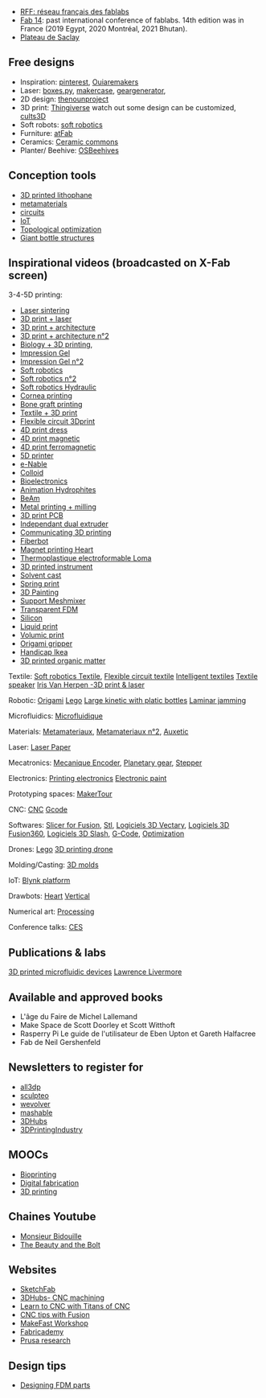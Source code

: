 * [RFF: réseau français des fablabs](http://www.fablab.fr/)
* [Fab 14](http://fab14.org): past international conference of fablabs. 14th edition was in France (2019 Egypt, 2020 Montréal, 2021 Bhutan). 
* [Plateau de Saclay](https://www.pluginlabs-universiteparissaclay.fr/fr/results/keywords/FabLab)

## Free designs
* Inspiration: [pinterest](https://www.pinterest.fr/), [Ouiaremakers](https://ouiaremakers.com/)
* Laser: [boxes.py](https://www.festi.info/boxes.py/), [makercase](http://www.makercase.com/), [geargenerator](http://www.geargenerator.com), 
* 2D design: [thenounproject](https://thenounproject.com/)
* 3D print: [Thingiverse](https://www.thingiverse.com/) watch out some design can be customized, [cults3D](https://cults3d.com/fr)
* Soft robots: [soft robotics](https://softroboticstoolkit.com/)
* Furniture: [atFab](http://atfab.co/)
* Ceramics: [Ceramic commons](http://ceramiccommons.com/downloads/)
* Planter/ Beehive: [OSBeehives](https://www.osbeehives.com/collections/source-files)

## Conception tools
* [3D printed lithophane](http://3dp.rocks/lithophane/)
* [metamaterials](http://johannes.frohnhofen.com/metamaterial-mechanisms/)
* [circuits](https://www.circuito.io/)
* [IoT](https://www.blynk.cc/)
* [Topological optimization](http://www.topopt.mek.dtu.dk/apps-and-software)
* [Giant bottle structures](https://hpi.de/baudisch/projects/trussfab.html)

## Inspirational videos (broadcasted on X-Fab screen)

3-4-5D printing:
* [Laser sintering](https://www.youtube.com/watch?v=rEfdO4p4SFc)
* [3D print + laser](https://www.youtube.com/watch?v=SEaht2tQ8P8&t=2s)
* [3D print + architecture](https://www.youtube.com/watch?v=PXImY6z1cKY)
* [3D print + architecture n°2](https://www.youtube.com/watch?v=4VUoG67cRt8)
* [Biology + 3D printing](https://www.youtube.com/watch?v=MfoSq_-v0k4),
* [Impression Gel](https://www.youtube.com/watch?time_continue=46&v=BhsRnLf9iNU)
* [Impression Gel n°2](https://www.youtube.com/watch?v=Bcfwb4eukKE)
* [Soft robotics](https://www.youtube.com/watch?v=DfHehxz_-Hc)
* [Soft robotics n°2](https://www.youtube.com/watch?v=Ex5g9Suyt_k)
* [Soft robotics Hydraulic](https://www.youtube.com/watch?v=Ij_Od6cM0so)
* [Cornea printing](https://www.youtube.com/watch?v=7xoRe2OFNnI)
* [Bone graft printing](https://www.youtube.com/watch?v=6PS2CgmByNs)
* [Textile + 3D print](https://www.youtube.com/watch?v=gPFXciGoarI)
* [Flexible circuit 3Dprint](https://www.youtube.com/watch?v=oShku31xpWk&t=77s)
* [4D print dress](https://www.youtube.com/watch?v=wdRswasftfI)
* [4D print magnetic](https://www.youtube.com/watch?v=MUt1YKtn6kM)
* [4D print ferromagnetic](https://www.facebook.com/nature/videos/10155899514573167/)
* [5D printer](https://www.youtube.com/watch?v=5z2dk0H5mZU&t=38s)
* [e-Nable](https://www.youtube.com/watch?v=Cl8ijPGEKO8)
* [Colloid](https://www.youtube.com/watch?v=HDazwyV2zPg&feature=youtu.be)
* [Bioelectronics](https://www.youtube.com/watch?v=U2_zhpXZkS0&feature=youtu.be)
* [Animation Hydrophites](https://www.youtube.com/watch?v=e008jxkAQ-4)
* [BeAm](https://www.youtube.com/watch?v=Pjqysyy1ySs)
* [Metal printing + milling](https://www.youtube.com/watch?v=ALYMW7HrUtA)
* [3D print PCB](https://www.youtube.com/watch?time_continue=59&v=PeW1nURJ5ww)
* [Independant dual extruder](https://youtu.be/Uo9wGzFq-uI)
* [Communicating 3D printing](https://youtu.be/I0xJk6xjfd8)
* [Fiberbot](https://www.youtube.com/watch?v=5Tubow3M-jM)
* [Magnet printing Heart](https://www.youtube.com/watch?v=Fy_xBKXITI4)
* [Thermoplastique electroformable Loma](https://www.youtube.com/watch?v=cApimMVc2BY)
* [3D printed instrument](https://www.youtube.com/watch?time_continue=63&v=xcLR6xwYpkA)
* [Solvent cast](https://www.youtube.com/watch?time_continue=39&v=z036i7xZPcg)
* [Spring print](https://www.youtube.com/watch?time_continue=55&v=kWE8AzJY8qc)
* [3D Painting](https://www.youtube.com/watch?time_continue=37&v=yZ9ApVHx7Ow)
* [Support Meshmixer](https://www.youtube.com/watch?v=OXFKVmMwXCQ)
* [Transparent FDM](https://www.youtube.com/watch?time_continue=1&v=7LpQwnupQPU)
* [Silicon](https://www.youtube.com/watch?time_continue=46&v=JIYb69iDeCI)
* [Liquid print](https://www.youtube.com/watch?v=FG_l1oacWoQ)
* [Volumic print](https://www.youtube.com/watch?v=jcwYFBeetH0)
* [Origami gripper](https://www.youtube.com/watch?v=byqGFH6AZuk)
* [Handicap Ikea](https://www.youtube.com/watch?v=a0PA_VpLlDw)
* [3D printed organic matter](https://www.youtube.com/watch?v=14flotuAzfY)

Textile:
[Soft robotics Textile](https://www.youtube.com/watch?v=eIvNHl48qLA),
[Flexible circuit textile](https://www.youtube.com/watch?v=oShku31xpWk)
[Intelligent textiles](https://www.youtube.com/watch?v=3FctBCRhZQw)
[Textile speaker](https://vimeo.com/205792057)
[Iris Van Herpen -3D print & laser](https://www.youtube.com/watch?time_continue=146&v=LOtV7pc4U1E)

Robotic:
[Origami](https://www.youtube.com/watch?v=ZVYz7g-qLjs)
[Lego](https://www.youtube.com/watch?v=z7-4g-XWHM4)
[Large kinetic with platic bottles](https://www.youtube.com/watch?time_continue=207&v=uqOLVrR7FTo)
[Laminar jamming](https://www.youtube.com/watch?v=I6HZAHoPwqc)

Microfluidics:
[Microfluidique](https://www.youtube.com/watch?v=yiNS25kxQIE)

Materials:
[Metamateriaux](https://www.youtube.com/watch?v=lsTiWYSfPck),
[Metamateriaux n°2](https://www.youtube.com/watch?v=5wpRszZZhYQ),
[Auxetic](https://www.youtube.com/watch?v=ekJrBgti7zw)

Laser:
[Laser Paper](https://www.youtube.com/watch?v=ECL1kO6Cs2o)

Mecatronics:
[Mecanique Encoder](https://www.youtube.com/watch?v=CHE1imH9tdg),
[Planetary gear](https://www.youtube.com/watch?v=6X7TfOdVzpk&t=477s),
[Stepper](https://www.youtube.com/watch?v=eyqwLiowZiU)

Electronics:
[Printing electronics](https://www.youtube.com/watch?v=2qg5BXH1mPs&t=127s)
[Electronic paint](https://www.youtube.com/watch?v=dKFRweXei90)

Prototyping spaces:
[MakerTour](https://www.youtube.com/watch?v=qO07sLk-en4)

CNC:
[CNC](https://www.youtube.com/watch?v=Xo0CiJjTGJE&t=36s)
[Gcode](https://all3dp.com/g-code-tutorial-3d-printer-gcode-commands/?omhide=true&utm_source=Newsletter&utm_campaign=7f59cde5ee-Newsletter&utm_medium=email&utm_term=0_9dffeeddae-7f59cde5ee-400535557)

Softwares:
[Slicer for Fusion](https://www.youtube.com/watch?v=jIlvMttdtbw),
[Stl](https://www.youtube.com/watch?v=1IIYZloCPSA),
[Logiciels 3D Vectary](https://www.youtube.com/watch?v=pdpk9PToZ-U),
[Logiciels 3D Fusion360](https://www.youtube.com/watch?v=beebJ6fgVPo), 
[Logiciels 3D Slash](https://www.youtube.com/watch?v=7DUVoW7siYg),
[G-Code](https://www.youtube.com/watch?v=r5bimWKeMbY&t=21s),
[Optimization](https://www.youtube.com/watch?v=Yl2yluS7-_c)

Drones:
[Lego](https://youtu.be/_fZRF9fvoOk)
[3D printing drone](https://video.dailymail.co.uk/video/1418450360/2014/05/1418450360_3547102603001_Prinitng-helicopter.mp4)

Molding/Casting:
[3D molds](https://www.youtube.com/watch?time_continue=184&v=7M2TbQnRLNg)

IoT:
[Blynk platform](https://www.youtube.com/watch?v=hipyrhJIgGk)

Drawbots:
[Heart](https://www.youtube.com/watch?v=tDk_mtMQXWQ)
[Vertical](https://www.youtube.com/watch?v=gOfilYT365M)

Numerical art:
[Processing](https://www.youtube.com/watch?v=IR63rgMqClE)

Conference talks:
[CES](http://live.ces.tech/)

## Publications & labs

[3D printed microfluidic devices](https://ieeexplore.ieee.org/document/8492355?tp=&arnumber=8492355&filter%3DissueId%20EQ%20%228552520%22=)
[Lawrence Livermore](https://manufacturing.llnl.gov/additive-manufacturing/designer-engineered-materials)

## Available and approved books

* L'âge du Faire de Michel Lallemand 
* Make Space de Scott Doorley et Scott Witthoft
* Rasperry Pi Le guide de l'utilisateur de Eben Upton et Gareth Halfacree
* Fab de Neil Gershenfeld


## Newsletters to register for

* [all3dp](https://all3dp.us9.list-manage.com/subscribe?u=f9a114a84ecd17b3bfdcf916e&id=9dffeeddae)
* [sculpteo](https://www.sculpteo.com/en/newsletter_subscribe/)
* [wevolver](https://wevolver.us2.list-manage.com/subscribe/post?u=b9b8a21a2438fd4fbe17aa6a9&id=0313187a58)
* [mashable](https://mashable.com/newsletters/?europe=true)
* [3DHubs](https://www.3dhubs.com/)
* [3DPrintingIndustry](https://3dprintingindustry.com/newsletter/)


## MOOCs

* [Bioprinting](https://www.futurelearn.com/courses/bioprinting)
* [Digital fabrication](https://www.fun-mooc.fr/news/la-fabrication-numerique-de-lidee-au-prototype-en-/)
* [3D printing](https://www.coursera.org/learn/3d-printing-revolution)

## Chaines Youtube

* [Monsieur Bidouille](https://www.youtube.com/user/monsieurbidouille)
* [The Beauty and the Bolt](https://www.youtube.com/channel/UCRCFFTRNzbAAONw9vQ3lXdg/)

## Websites

* [SketchFab](https://sketchfab.com/) 
* [3DHubs- CNC machining](https://www.3dhubs.com/guides/cnc-machining/?utm_campaign=Subscriber&utm_source=hs_automation&utm_medium=email&utm_content=66612850&_hsenc=p2ANqtz-8jhk4jgWYar3cl2eg6xvVSN3WtUSDOEeibVl3mfhGWYhXZEC8Wtjx6-yfhYwWBiXOpIkyH2L98RrM3yy_0MJQlDmt_c-29a3LtORzAlvWwQq3Mm6c&_hsmi=66612850)
* [Learn to CNC with Titans of CNC](http://academy.titansofcnc.com/series/titanfundamentals)
* [CNC tips with Fusion](https://www.nyccnc.com/)
* [MakeFast Workshop](http://makefastworkshop.com/hacks/)
* [Fabricademy](https://textile-academy.org/)
* [Prusa research](https://www.youtube.com/channel/UCLHAxAdvAKJY0niRJZRYMvg)

## Design tips

 * [Designing FDM parts](https://all3dp.com/2/how-to-design-parts-for-fdm-3d-printing/) 

